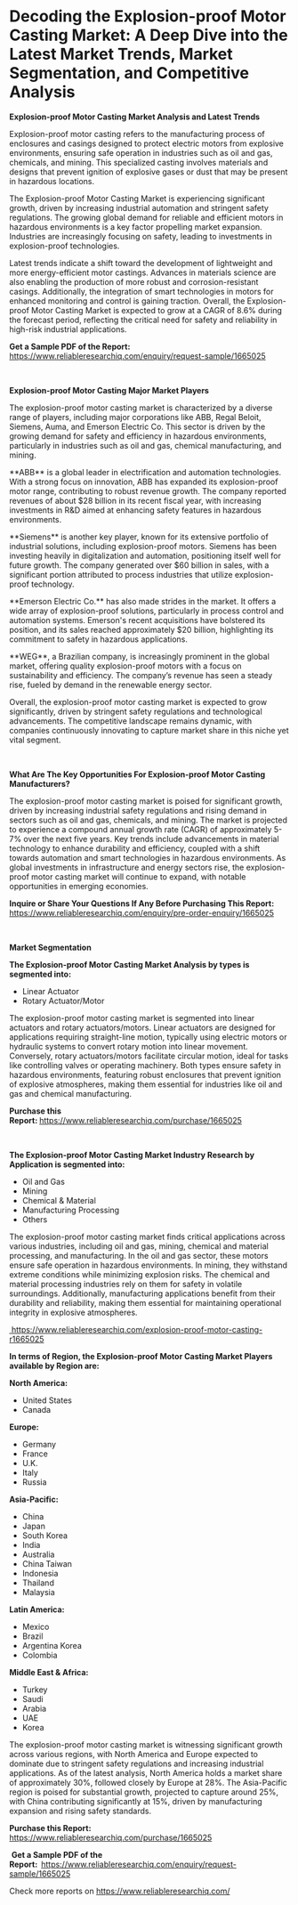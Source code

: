 <p><h1>Decoding the Explosion-proof Motor Casting Market: A Deep Dive into the Latest Market Trends, Market Segmentation, and Competitive Analysis</h1></p><p><strong>Explosion-proof Motor Casting Market Analysis and Latest Trends</strong></p>
<p><p>Explosion-proof motor casting refers to the manufacturing process of enclosures and casings designed to protect electric motors from explosive environments, ensuring safe operation in industries such as oil and gas, chemicals, and mining. This specialized casting involves materials and designs that prevent ignition of explosive gases or dust that may be present in hazardous locations.</p><p>The Explosion-proof Motor Casting Market is experiencing significant growth, driven by increasing industrial automation and stringent safety regulations. The growing global demand for reliable and efficient motors in hazardous environments is a key factor propelling market expansion. Industries are increasingly focusing on safety, leading to investments in explosion-proof technologies.</p><p>Latest trends indicate a shift toward the development of lightweight and more energy-efficient motor castings. Advances in materials science are also enabling the production of more robust and corrosion-resistant casings. Additionally, the integration of smart technologies in motors for enhanced monitoring and control is gaining traction. Overall, the Explosion-proof Motor Casting Market is expected to grow at a CAGR of 8.6% during the forecast period, reflecting the critical need for safety and reliability in high-risk industrial applications.</p></p>
<p><strong>Get a Sample PDF of the Report:&nbsp;</strong> <a href="https://www.reliableresearchiq.com/enquiry/request-sample/1665025?utm_campaign=2315&utm_medium=2&utm_source=Github&utm_content=ia&utm_term=11042025&utm_id=explosion-proof-motor-casting">https://www.reliableresearchiq.com/enquiry/request-sample/1665025</a></p>
<p>&nbsp;</p>
<p><strong>Explosion-proof Motor Casting Major Market Players</strong></p>
<p><p>The explosion-proof motor casting market is characterized by a diverse range of players, including major corporations like ABB, Regal Beloit, Siemens, Auma, and Emerson Electric Co. This sector is driven by the growing demand for safety and efficiency in hazardous environments, particularly in industries such as oil and gas, chemical manufacturing, and mining.</p><p>**ABB** is a global leader in electrification and automation technologies. With a strong focus on innovation, ABB has expanded its explosion-proof motor range, contributing to robust revenue growth. The company reported revenues of about $28 billion in its recent fiscal year, with increasing investments in R&D aimed at enhancing safety features in hazardous environments.</p><p>**Siemens** is another key player, known for its extensive portfolio of industrial solutions, including explosion-proof motors. Siemens has been investing heavily in digitalization and automation, positioning itself well for future growth. The company generated over $60 billion in sales, with a significant portion attributed to process industries that utilize explosion-proof technology.</p><p>**Emerson Electric Co.** has also made strides in the market. It offers a wide array of explosion-proof solutions, particularly in process control and automation systems. Emerson's recent acquisitions have bolstered its position, and its sales reached approximately $20 billion, highlighting its commitment to safety in hazardous applications.</p><p>**WEG**, a Brazilian company, is increasingly prominent in the global market, offering quality explosion-proof motors with a focus on sustainability and efficiency. The company’s revenue has seen a steady rise, fueled by demand in the renewable energy sector.</p><p>Overall, the explosion-proof motor casting market is expected to grow significantly, driven by stringent safety regulations and technological advancements. The competitive landscape remains dynamic, with companies continuously innovating to capture market share in this niche yet vital segment.</p></p>
<p>&nbsp;</p>
<p><strong>What Are The Key Opportunities For Explosion-proof Motor Casting Manufacturers?</strong></p>
<p><p>The explosion-proof motor casting market is poised for significant growth, driven by increasing industrial safety regulations and rising demand in sectors such as oil and gas, chemicals, and mining. The market is projected to experience a compound annual growth rate (CAGR) of approximately 5-7% over the next five years. Key trends include advancements in material technology to enhance durability and efficiency, coupled with a shift towards automation and smart technologies in hazardous environments. As global investments in infrastructure and energy sectors rise, the explosion-proof motor casting market will continue to expand, with notable opportunities in emerging economies.</p></p>
<p><strong>Inquire or Share Your Questions If Any Before Purchasing This Report:</strong> <a href="https://www.reliableresearchiq.com/enquiry/pre-order-enquiry/1665025?utm_campaign=2315&utm_medium=2&utm_source=Github&utm_content=ia&utm_term=11042025&utm_id=explosion-proof-motor-casting">https://www.reliableresearchiq.com/enquiry/pre-order-enquiry/1665025</a></p>
<p>&nbsp;</p>
<p><strong>Market Segmentation</strong></p>
<p><strong>The Explosion-proof Motor Casting Market Analysis by types is segmented into:</strong></p>
<p><ul><li>Linear Actuator</li><li>Rotary Actuator/Motor</li></ul></p>
<p><p>The explosion-proof motor casting market is segmented into linear actuators and rotary actuators/motors. Linear actuators are designed for applications requiring straight-line motion, typically using electric motors or hydraulic systems to convert rotary motion into linear movement. Conversely, rotary actuators/motors facilitate circular motion, ideal for tasks like controlling valves or operating machinery. Both types ensure safety in hazardous environments, featuring robust enclosures that prevent ignition of explosive atmospheres, making them essential for industries like oil and gas and chemical manufacturing.</p></p>
<p><strong>Purchase this Report:&nbsp;</strong><a href="https://www.reliableresearchiq.com/purchase/1665025?utm_campaign=2315&utm_medium=2&utm_source=Github&utm_content=ia&utm_term=11042025&utm_id=explosion-proof-motor-casting">https://www.reliableresearchiq.com/purchase/1665025</a></p>
<p>&nbsp;</p>
<p><strong>The Explosion-proof Motor Casting Market Industry Research by Application is segmented into:</strong></p>
<p><ul><li>Oil and Gas</li><li>Mining</li><li>Chemical & Material</li><li>Manufacturing Processing</li><li>Others</li></ul></p>
<p><p>The explosion-proof motor casting market finds critical applications across various industries, including oil and gas, mining, chemical and material processing, and manufacturing. In the oil and gas sector, these motors ensure safe operation in hazardous environments. In mining, they withstand extreme conditions while minimizing explosion risks. The chemical and material processing industries rely on them for safety in volatile surroundings. Additionally, manufacturing applications benefit from their durability and reliability, making them essential for maintaining operational integrity in explosive atmospheres.</p></p>
<p><a href="https://www.reliableresearchiq.com/explosion-proof-motor-casting-r1665025?utm_campaign=2315&utm_medium=2&utm_source=Github&utm_content=ia&utm_term=11042025&utm_id=explosion-proof-motor-casting">&nbsp;https://www.reliableresearchiq.com/explosion-proof-motor-casting-r1665025</a></p>
<p><strong>In terms of Region, the Explosion-proof Motor Casting Market Players available by Region are:</strong></p>
<p>
    <p> <strong> North America: </strong>
        <ul>
            <li>United States</li>
            <li>Canada</li>
        </ul>
        </p> 
    <p> <strong> Europe: </strong>
        <ul>
            <li>Germany</li>
            <li>France</li>
            <li>U.K.</li>
            <li>Italy</li>
            <li>Russia</li>
        </ul>
        </p> 
    <p> <strong> Asia-Pacific: </strong>
        <ul>
            <li>China</li>
            <li>Japan</li>
            <li>South Korea</li>
            <li>India</li>
            <li>Australia</li>
            <li>China Taiwan</li>
            <li>Indonesia</li>
            <li>Thailand</li>
            <li>Malaysia</li>
        </ul>
        </p> 
    <p> <strong> Latin America: </strong>
        <ul>
            <li>Mexico</li>
            <li>Brazil</li>
            <li>Argentina Korea</li>
            <li>Colombia</li>
        </ul>
        </p> 
    <p> <strong> Middle East & Africa: </strong>
        <ul>
            <li>Turkey</li>
            <li>Saudi</li>
            <li>Arabia</li>
            <li>UAE</li>
            <li>Korea</li>
        </ul>
    </p>
    </p>
<p><p>The explosion-proof motor casting market is witnessing significant growth across various regions, with North America and Europe expected to dominate due to stringent safety regulations and increasing industrial applications. As of the latest analysis, North America holds a market share of approximately 30%, followed closely by Europe at 28%. The Asia-Pacific region is poised for substantial growth, projected to capture around 25%, with China contributing significantly at 15%, driven by manufacturing expansion and rising safety standards.</p></p>
<p><strong>Purchase this Report: </strong><a href="https://www.reliableresearchiq.com/purchase/1665025?utm_campaign=2315&utm_medium=2&utm_source=Github&utm_content=ia&utm_term=11042025&utm_id=explosion-proof-motor-casting">https://www.reliableresearchiq.com/purchase/1665025</a></p>
<p>&nbsp;<strong>Get a Sample PDF of the Report:&nbsp;&nbsp;</strong><a href="https://www.reliableresearchiq.com/enquiry/request-sample/1665025?utm_campaign=2315&utm_medium=2&utm_source=Github&utm_content=ia&utm_term=11042025&utm_id=explosion-proof-motor-casting">https://www.reliableresearchiq.com/enquiry/request-sample/1665025</a></p>
<p><strong></strong></p>
<p>Check more reports on <a href="https://www.reliableresearchiq.com/?utm_campaign=2315&utm_medium=2&utm_source=Github&utm_content=ia&utm_term=11042025&utm_id=explosion-proof-motor-casting">https://www.reliableresearchiq.com/</a></p>